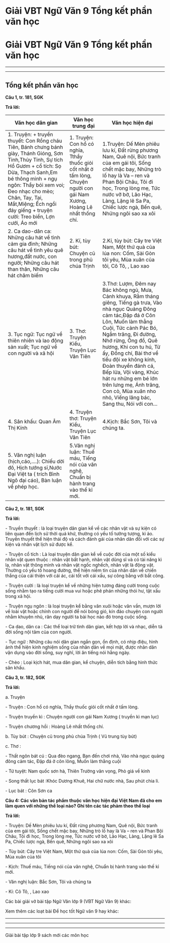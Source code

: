 # Giải VBT Ngữ Văn 9 Tổng kết phần văn học

# Giải VBT Ngữ Văn 9 Tổng kết phần văn học

* * *

* * *

## Tổng kết phần văn học

**Câu 1, tr. 181, SGK**

**Trả lời:**

Văn học dân gian | Văn học trung đại | Văn học hiện đại  
---|---|---  
1\. Truyện: \+ truyền thuyết: Con Rồng cháu Tiên, Bánh chưng bánh giày, Thánh Gióng, Sơn Tinh,Thủy Tinh, Sự tích Hồ Gươm \+ cổ tích: Sọ Dừa, Thạch Sanh,Em bé thông minh \+ ngụ ngôn: Thầy bói xem voi; Đeo nhạc cho mèo; Chân, Tay, Tai, Mắt,Miệng; Ếch ngồi đáy giếng \+ truyện cười: Treo biển, Lợn cưới, Áo mới | 1\. Truyện: Con hổ có nghĩa, Tthầy thuốc giỏi cốt nhất ở tấm lòng, Chuyện người con gái Nam Xương, Hoàng Lê nhất thống chí. | 1.Truyện: Dế Mèn phiêu lưu kí, Đất rừng phương Nam, Quê nội, Bức tranh của em gái tôi, Sống chết mặc bay, Những trò lố hay là Va – ren và Phan Bội Châu, Tôi đi học, Trong lòng mẹ, Tức nước vỡ bờ, Lão Hạc, Làng, Lặng lẽ Sa Pa, Chiếc lược ngà, Bến quê, Những ngôi sao xa xôi  
2\. Ca dao-dân ca: Những câu hát về tình cảm gia đình; Những câu hát về tình yêu quê hương,đất nước, con người; Những câu hát than thân, Những câu hát châm biếm | 2\. Kí, tùy bút: Chuyện cũ trong phủ chúa Trịnh | 2.Kí, tùy bút: Cây tre Việt Nam, Một thứ quà của lúa non: Cốm, Sài Gòn tôi yêu, Mùa xuân của tôi, Cô Tô, , Lao xao  
3\. Tục ngữ: Tục ngữ về thiên nhiên và lao động sản xuất; Tục ngữ về con người và xã hội | 3\. Thơ: Truyện Kiều, Truyện Lục Vân Tiên | 3.Thơ: Lượm, Đêm nay Bác không ngủ, Mưa, Cảnh khuya, Rằm tháng giêng, Tiếng gà trưa, Vào nhà ngục Quảng Đông cảm tác,Đập đá ở Côn Lôn, Muốn làm thằng Cuội, Tức cảnh Pác Bó, Ngắm trăng, Đi đường, Nhớ rừng, Ông đồ, Quê hương, Khi con tu hú, Từ ấy, Đồng chí, Bài thơ về tiểu đội xe không kính, Đoàn thuyền đánh cá, Bếp lửa, Vội vàng, Khúc hát ru những em bé lớn trên lưng mẹ, Ánh trăng, Con cò, Mùa xuân nho nhỏ, Viếng lăng bác, Sang thu, Nói với con…  
4\. Sân khấu: Quan Âm Thị Kính | 4\. Truyện thơ: Truyện Kiều, Truyện Lục Vân Tiên | 4.Kịch: Bắc Sơn, Tôi và chúng ta.  
| 5\. Văn nghị luận (hịch,cáo,....):  Chiếu dời đô, Hịch tướng sĩ,Nước Đại Việt ta ( trích Bình Ngô đại cáo), Bàn luận về phép học. | 5.Văn nghị luận: Thuế máu, Tiếng nói của văn nghệ, Chuẩn bị hành trang vào thế kỉ mới.  
  
**Câu 2, tr. 181, SGK**

**Trả lời:**

\- Truyền thuyết : là loại truyện dân gian kể về các nhân vật và sự kiện có liên quan đến lịch sử thời quá khứ, thường có yếu tố tưởng tượng, kì ảo. Truyền thuyết thể hiện thái độ và cách đánh gái của nhân dân đối với các sự kiện và nhân vật lịch sử được kể.

\- Truyện cổ tích : Là loại truyện dân gian kể về cuộc đời của một số kiểu nhân vật quen thuộc : nhân vật bất hạnh, nhân vật dũng sĩ và có tài năng kì lạ, nhân vật thông minh và nhân vật ngốc nghếch, nhân vật là động vật. Thường có yếu tố hoang đường, thể hiện niềm tin của nhân dân về chiến thắng của cái thiện với cái ác, cái tốt với cái xấu, sự công bằng với bất công.

\- Truyện cười : là loại truyện kể về những hiện tương đáng cười trong cuộc sống nhằm tạo ra tiếng cười mua vui hoặc phê phán những thói hư, tật xấu trong xã hội.

\- Truyện ngụ ngôn : là loại truyện kể bằng văn xuôi hoặc văn vần, mượn lời về loài vật hoặc chính con người để nói bóng gió, kín đáo chuyện con người nhằm khuyên nhủ, răn dạy người ta bài học nào đó trong cuộc sống.

\- Ca dao, dân ca : Các thể loại trữ tình dân gian, kết hợp lời và nhạc, diễn tả đời sống nội tâm của con người.

\- Tục ngữ : Những câu nói dân gian ngắn gọn, ổn định, có nhịp điệu, hình ảnh thể hiện kinh nghiệm sống của nhân dân về mọi mặt, được nhân dân vận dụng vào đời sống, suy nghĩ, lời ăn tiếng nói hằng ngày.

\- Chèo : Loại kịch hát, mua dân gian, kể chuyện, diễn tích bằng hình thức sân khấu.

**Câu 3, tr. 182, SGK**

**Trả lời:**

a. Truyện

\- Truyện : Con hổ có nghĩa, Thầy thuốc giỏi cốt nhất ở tấm lòng.

\- Truyện truyền kì : Chuyện người con gái Nam Xương ( truyền kì mạn lục)

\- Truyện chương hồi : Hoàng Lê nhất thống chí.

b. Tùy bút : Chuyện cũ trong phủ chúa Trịnh ( Vũ trung tùy bút)

c. Thơ :

\- Thất ngôn bát cú : Qua đèo ngang, Bạn đến chơi nhà, Vào nhà ngục quảng đông cảm tác, Đập đá ở côn lông, Muốn làm thằng cuội

\- Tứ tuyệt: Nam quốc sơn hà, Thiên Trường vãn vọng, Phò giá về kinh

\- Song thất lục bát :Khóc Dương Khuê, Hai chữ nước nhà, Sau phút chia li.

\- Lục bát : Côn Sơn ca

**Câu 4: Các văn bản tác phẩm thuộc văn học hiện đại Việt Nam đã cho em làm quen với những thể loại nào? Ghi tên các tác phảm theo thể loại**

**Trả lời:**

\- Truyện: Dế Mèn phiêu lưu kí, Đất rừng phương Nam, Quê nội, Bức tranh của em gái tôi, Sống chết mặc bay, Những trò lố hay là Va – ren và Phan Bội Châu, Tôi đi học, Trong lòng mẹ, Tức nước vỡ bờ, Lão Hạc, Làng, Lặng lẽ Sa Pa, Chiếc lược ngà, Bến quê, Những ngôi sao xa xôi

\- Tùy bút: Cây tre Việt Nam, Một thứ quà của lúa non: Cốm, Sài Gòn tôi yêu, Mùa xuân của tôi

\- Kịch: Thuế máu, Tiếng nói của văn nghệ, Chuẩn bị hành trang vào thế kỉ mới.

\- Văn nghị luận: Bắc Sơn, Tôi và chúng ta

\- Kí: Cô Tô, , Lao xao

Các bài giải vở bài tập Ngữ Văn lớp 9 (VBT Ngữ Văn 9) khác:

Xem thêm các loạt bài Để học tốt Ngữ văn 9 hay khác:

* * *

* * *

* * *

Giải bài tập lớp 9 sách mới các môn học
